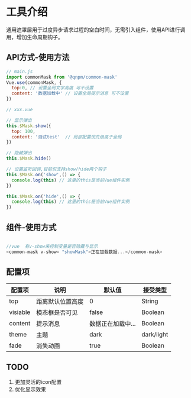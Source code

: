 # 工具介绍

通用遮罩层用于过度异步请求过程的空白时间，无需引入组件，使用API进行调用，增加生命周期钩子。

## API方式-使用方法 
```javascript
// main.js 
import commonMask from '@qnpm/common-mask'
Vue.use(commonMask, {
  top:0, // 设置全局文字高度 可不设置
  content: '数据加载中' // 设置全局提示消息 可不设置
})

// xxx.vue

// 显示弹出
this.$Mask.show({
  top: 100,
  content: '测试test'  // 局部配置优先级高于全局
})

// 隐藏弹出
this.$Mask.hide()

// 设置监听回调,目前仅支持show/hide两个钩子
this.$Mask.on('show',() => {
  console.log(this) // 这里的this是当前Vue组件实例
})

this.$Mask.on('hide',() => {
  console.log(this) // 这里的this是当前Vue组件实例
})

```
## 组件-使用方式
```javascript

//vue  有v-show来控制变量是否隐藏与显示
<common-mask v-show= "showMask">正在加载数据...</common-mask> 

```


## 配置项

|  配置项   |  说明  |  默认值  |  接受类型  |
|  ----  | ----  |  ----  | ---- |
| top  | 距离默认位置高度 |  0  | String|Number  |
| visiable  | 模态框是否可见 |  false  |  Boolean  |
| content  | 提示消息 |  数据正在加载中...  |  Boolean  |
| theme  | 主题 |  dark  |  dark/light  |
| fade  | 消失动画 |  true  |  Boolean  |

## TODO

1. 更加灵活的icon配置
2. 优化显示效果
